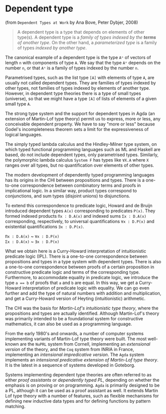 # Dependent type

(from `Dependent Types at Work` by Ana Bove, Peter Dybjer, 2008)

> A dependent type is a type that depends on elements of other type(s). A dependent type is a *family of types indexed by the __terms__ of another type*. On the other hand, a *parameterized type* is a family of types *indexed by another type*.

The canonical example of a dependent type is the type `Aⁿ` of vectors of length `n` with components of type `A`. We say that the type `Aⁿ` depends on the number `n`, or that `Aⁿ` is a family of types indexed by the number `n`.

Parametrised types, such as the list type `[A]` with elements of type `A`, are usually not called dependent types. They are families of types indexed by other types, not families of types indexed by elements of another type. However, in dependent type theories there is a type of small types (universe), so that we might have a type `[A]` of lists of elements of a given small type `A`.

The strong type system and the support for dependent types in Agda (an extension of Martin-Lof type theory) permit us to express, more or less, any conceivable dependent property. We have to say "more or less" because Godel's incompleteness theorem sets a limit for the expressiveness of logical languages.

The simply typed lambda calculus and the Hindley-Milner type system, on which typed functional programming languages such as ML and Haskell are based, do not include dependent types, only parametrised types. Similarly, the polymorphic lambda calculus `System F` has types like `∀X.A` where `X` ranges over all types, but no quantification over elements of other types.

The modern development of dependently typed programming languages has its origins in the CHI between propositions and types. There is a one-to-one correspondence between combinatory terms and proofs in implicational logic. In a similar way, product types correspond to conjunctions, and sum types (disjoint unions) to disjunctions.

To extend this correspondence to predicate logic, Howard and de Bruijn introduced dependent types `A(x)` corresponding to predicates `P(x)`. 
They formed indexed products `Πx : D.A(x)` and indexed sums `Σx : D.A(x)` corresponding, respectively, to universal quantifications `∀x : D.P(x)` and existential quantifications `∃x : D.P(x)`.

`Πx : D.A(x)` ~ `∀x : D.P(x)`    
`Σx : D.A(x)` ~ `∃x : D.P(x)`

What we obtain here is a Curry-Howard interpretation of intuitionistic predicate logic (IPL). There is a one-to-one correspondence between propositions and types in a type system with dependent types. There is also a one-to-one correspondence between proofs of a certain proposition in constructive predicate logic and terms of the corresponding type. Furthermore, to accommodate equality in predicate logic, we introduce the type `a == b` of proofs that `a` and `b` are equal. In this way, we get a Curry-Howard interpretation of predicate logic with equality. We can go even further and add the type of natural numbers with addition and multiplication, and get a Curry-Howard version of Heyting (intuitionistic) arithmetic.

The CHI was the basis for *Martin-Lof's intuitionistic type theory*, where the propositions and types are actually identified. Although Martin-Lof's theory was primarily intended to be a foundational system for constructive mathematics, it can also be used as a programming language.

From the early 1980's and onwards, a number of computer systems implementing variants of Martin-Lof type theory were built. The most well-known are the `NuPRL` system from Cornell, implementing an *extensional version* of the theory, and the `Coq` system from INRIA in France, implementing an *intensional impredicative version*. The `Agda` system implements an *intensional predicative extension of Martin-Lof type theory*. It is the latest in a sequence of systems developed in Goteborg.

Systems implementing dependent type theories are often referred to as either *proof assistants* or *dependently typed PL*, depending on whether the emphasis is on proving or on programming. `Agda` is primarily designed to be a PL, although it can be used as a proof assistant as well. It extends Martin Lof type theory with a number of features, such as flexible mechanisms for defining new inductive data types and for defining functions by pattern matching.
